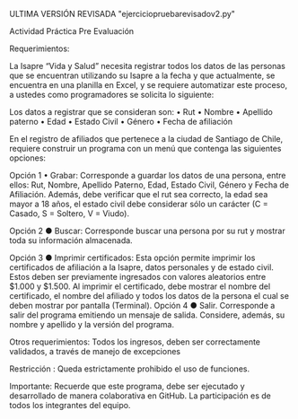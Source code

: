 ULTIMA VERSIÓN REVISADA "ejerciciopruebarevisadov2.py"


Actividad Práctica Pre Evaluación

Requerimientos:

La Isapre “Vida y Salud” necesita registrar todos los datos de las personas que se encuentran utilizando su Isapre a la fecha
y que actualmente, se encuentra en una planilla en Excel, y se requiere automatizar este proceso, a ustedes como 
programadores se solicita lo siguiente:

Los datos a registrar que se consideran son:
•	Rut
•	Nombre
•	Apellido paterno
•	Edad
•	Estado Civil
•	Género
•	Fecha de afiliación

En el registro de afiliados que pertenece a la ciudad de Santiago de Chile, requiere construir un programa con un menú que contenga las siguientes opciones:


Opción 1
•	Grabar:  Corresponde a guardar los datos de una persona, entre ellos: Rut, Nombre, Apellido Paterno, Edad, Estado Civil, Género y Fecha de Afiliación.
Además, debe verificar que el rut sea correcto, la edad sea mayor a 18 años, el estado civil debe considerar sólo un carácter (C = Casado, S = Soltero, V = Viudo).

Opción 2
●	Buscar:  Corresponde buscar una persona por su rut y mostrar toda su información almacenada.

Opción 3
●	Imprimir certificados:  Esta opción permite imprimir los certificados de afiliación a la Isapre, datos personales y de estado civil. Estos deben ser previamente ingresados con valores aleatorios entre $1.000 y $1.500. Al imprimir el certificado, debe mostrar el nombre del certificado, el nombre del afiliado y todos los datos de la persona el cual se deben mostrar por pantalla (Terminal).
Opción 4 
●	Salir. Corresponde a salir del programa emitiendo un mensaje de salida. Considere, además, su nombre y apellido y la versión del programa.

Otros requerimientos: Todos los ingresos, deben ser correctamente validados, a través de manejo de excepciones 

Restricción : Queda estrictamente prohibido el uso de funciones. 

Importante: Recuerde que este programa, debe ser ejecutado y desarrollado de manera colaborativa en GitHub. La participación es de todos los integrantes del equipo. 


